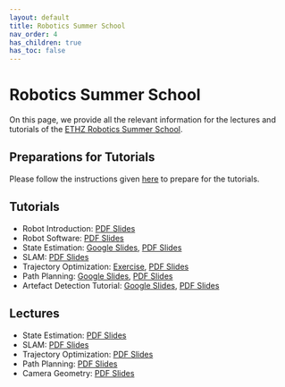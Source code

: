 ```yaml
---
layout: default
title: Robotics Summer School
nav_order: 4
has_children: true
has_toc: false
---
```


# Robotics Summer School

On this page, we provide all the relevant information for the lectures and tutorials of the [ETHZ Robotics Summer School](https://robotics-summerschool.ethz.ch/). 

## Preparations for Tutorials

Please follow the instructions given [here](preparations/) to prepare for the tutorials.

## Tutorials

- Robot Introduction: [PDF Slides](https://drive.google.com/file/d/1h4hj4IZvKJVzwkMB6sZB8aAFnHYSey_E/view?usp=drive_link)
- Robot Software: [PDF Slides](https://drive.google.com/file/d/1GOI1U_t8c13qupE5kRYH0HwlTPazJZx0/view?usp=drive_link)
- State Estimation: [Google Slides](https://docs.google.com/presentation/d/1xiaYlTGTCo0_HWiaU5daBHRzq8zMxDCYoaUlXdkROJE/edit?usp=drive_link), [PDF Slides](https://drive.google.com/file/d/1UzOTbkvu5sFWfiOa2SCwD2sqRXchQgKQ/view?usp=drive_link)
- SLAM: [PDF Slides](https://drive.google.com/file/d/1Fjoz5c2RoAeMoLjguB1ZiJkbb-FXkjFb/view?usp=sharing)
- Trajectory Optimization: [Exercise](#), [PDF Slides](#)
- Path Planning: [Google Slides](#), [PDF Slides](#)
- Artefact Detection Tutorial: [Google Slides](#), [PDF Slides](#)

## Lectures
- State Estimation: [PDF Slides](https://drive.google.com/file/d/1_mA8CQsiDTCsWqiJivcgrhrC09Nu9iyf/view?usp=drive_link)
- SLAM: [PDF Slides](https://drive.google.com/file/d/1jMSyEz8fatCIcXF-VZ6GcZjBKhE8baTq/view?usp=drive_link)
- Trajectory Optimization: [PDF Slides](#)
- Path Planning: [PDF Slides](#)
- Camera Geometry: [PDF Slides](#)
